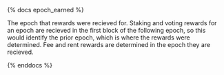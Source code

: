 {% docs epoch_earned %}

The epoch that rewards were recieved for. Staking and voting rewards for an epoch are recieved in the first block of the following epoch, so this would identify the prior epoch, which is where the rewards were determined. Fee and rent rewards are determined in the epoch they are recieved.

{% enddocs %}